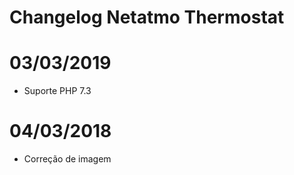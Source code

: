 # Changelog Netatmo Thermostat

# 03/03/2019

- Suporte PHP 7.3

# 04/03/2018

- Correção de imagem
